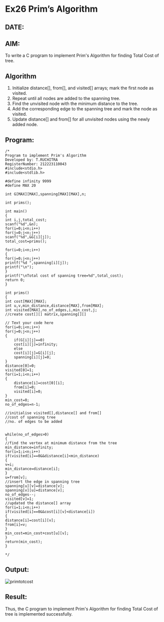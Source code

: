 # Ex26 Prim’s Algorithm
## DATE:
## AIM:
To write a C program to implement Prim's Algorithm for finding Total Cost of tree.

## Algorithm

1. Initialize distance[], from[], and visited[] arrays; mark the first node as visited.  
2. Repeat until all nodes are added to the spanning tree.  
3. Find the unvisited node with the minimum distance to the tree.  
4. Add the corresponding edge to the spanning tree and mark the node as visited.  
5. Update distance[] and from[] for all unvisited nodes using the newly added node.
  

## Program:
```
/*
Program to implement Prim's Algorithm
Developed by: T.RUCHITRA
RegisterNumber: 212223110043
#include<stdio.h>
#include<stdlib.h>
 
#define infinity 9999
#define MAX 20
 
int G[MAX][MAX],spanning[MAX][MAX],n;
 
int prims();
 
int main()
{
int i,j,total_cost;
scanf("%d",&n);
for(i=0;i<n;i++)
for(j=0;j<n;j++)
scanf("%d",&G[i][j]);
total_cost=prims();

for(i=0;i<n;i++)
{
for(j=0;j<n;j++)
printf("%d ",spanning[i][j]);
printf("\n");
}
printf("\nTotal cost of spanning tree=%d",total_cost);
return 0;
}
 
int prims()
{
int cost[MAX][MAX];
int u,v,min_distance,distance[MAX],from[MAX];
int visited[MAX],no_of_edges,i,min_cost,j;
//create cost[][] matrix,spanning[][]

// Text your code here
for(i=0;i<n;i++)
for(j=0;j<n;j++)
{
    if(G[i][j]==0)
    cost[i][j]=infinity;
    else
    cost[i][j]=G[i][j];
    spanning[i][j]=0;
}
distance[0]=0;
visited[0]=1;
for(i=1;i<n;i++)
{
    distance[i]=cost[0][i];
    from[i]=0;
    visited[i]=0;
}
min_cost=0;
no_of_edges=n-1;

//initialise visited[],distance[] and from[]
//cost of spanning tree
//no. of edges to be added


while(no_of_edges>0)
{
//find the vertex at minimum distance from the tree
min_distance=infinity;
for(i=1;i<n;i++)
if(visited[i]==0&&distance[i]<min_distance)
{
v=i;
min_distance=distance[i];
}
u=from[v];
//insert the edge in spanning tree
spanning[u][v]=distance[v];
spanning[v][u]=distance[v];
no_of_edges--;
visited[v]=1;
//updated the distance[] array
for(i=1;i<n;i++)
if(visited[i]==0&&cost[i][v]<distance[i])
{
distance[i]=cost[i][v];
from[i]=v;
}
min_cost=min_cost+cost[u][v];
}
return(min_cost);
}

*/
```

## Output:
![primtotcost](https://github.com/user-attachments/assets/e5474932-4102-43ec-b4ff-92d253b0735a)


## Result:
Thus, the C program to implement Prim's Algorithm for finding Total Cost of tree is implemented successfully.
